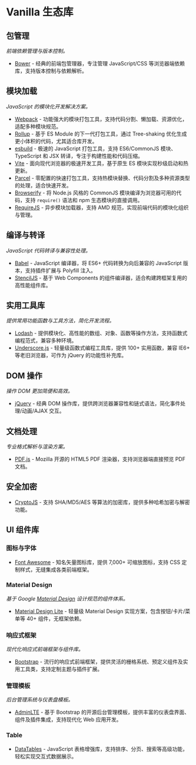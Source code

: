 # Vanilla 生态库

## 包管理

*前端依赖管理与版本控制。*

- [Bower](https://github.com/bower/bower) - 经典的前端包管理器，专注管理 JavaScript/CSS 等浏览器端依赖库，支持版本控制与依赖解析。

## 模块加载

*JavaScript 的模块化开发解决方案。*

- [Webpack](https://github.com/webpack/webpack) - 功能强大的模块打包工具，支持代码分割、懒加载、资源优化，适配多种模块规范。
- [Rollup](https://github.com/rollup/rollup) - 基于 ES Module 的下一代打包工具，通过 Tree-shaking 优化生成更小体积的代码，尤其适合库开发。
- [esbuild](https://github.com/evanw/esbuild) - 极速的 JavaScript 打包工具，支持 ES6/CommonJS 模块、TypeScript 和 JSX 转译，专注于构建性能和代码压缩。
- [Vite](https://github.com/vitejs/vite) - 面向现代浏览器的极速开发工具，基于原生 ES 模块实现秒级启动和热更新。
- [Parcel](https://github.com/parcel-bundler/parcel) - 零配置的快速打包工具，支持热模块替换、代码分割及多种资源类型的处理，适合快速开发。
- [Browserify](https://github.com/browserify/browserify) - 将 Node.js 风格的 CommonJS 模块编译为浏览器可用的代码，支持 `require()` 语法和 npm 生态模块的直接调用。
- [RequireJS](https://github.com/requirejs/requirejs) - 异步模块加载器，支持 AMD 规范，实现前端代码的模块化组织与管理。

## 编译与转译

*JavaScript 代码转译与兼容性处理。*

- [Babel](https://github.com/babel/babel) - JavaScript 编译器，将 ES6+ 代码转换为向后兼容的 JavaScript 版本，支持插件扩展与 Polyfill 注入。
- [StencilJS](https://stenciljs.com/) - 基于 Web Components 的组件编译器，适合构建跨框架复用的高性能组件库。

## 实用工具库

*提供常用功能函数与工具方法，简化开发流程。*

- [Lodash](https://github.com/lodash/lodash) - 提供模块化、高性能的数组、对象、函数等操作方法，支持函数式编程范式，兼容多种环境。
- [Underscore.js](https://github.com/jashkenas/underscore) - 轻量级函数式编程工具库，提供 100+ 实用函数，兼容 IE6+ 等老旧浏览器，可作为 jQuery 的功能性补充库。

## DOM 操作

*操作 DOM 更加简便和高效。*

- [jQuery](https://jquery.com/) - 经典 DOM 操作库，提供跨浏览器兼容性和链式语法，简化事件处理/动画/AJAX 交互。

## 文档处理

*专业格式解析与渲染方案。*

- [PDF.js](https://github.com/mozilla/pdf.js) - Mozilla 开源的 HTML5 PDF 渲染器，支持浏览器端直接预览 PDF 文档。

## 安全加密

- [CryptoJS](https://github.com/brix/crypto-js) - 支持 SHA/MD5/AES 等算法的加密库，提供多种哈希加密与解密功能。

## UI 组件库

### 图标与字体

- [Font Awesome](https://fontawesome.com/) - 知名矢量图标库，提供 7,000+ 可缩放图标，支持 CSS 定制样式，无缝集成各类前端框架。

### Material Design

*基于 Google [Material Design](https://en.wikipedia.org/wiki/Material_Design) 设计规范的组件体系。*

- [Material Design Lite](https://github.com/google/material-design-lite) - 轻量级 Material Design 实现方案，包含按钮/卡片/菜单等 40+ 组件，无框架依赖。

### 响应式框架

*现代化响应式前端框架与组件库。*

- [Bootstrap](https://github.com/twbs/bootstrap) - 流行的响应式前端框架，提供灵活的栅格系统、预定义组件及实用工具类，支持定制主题与插件扩展。

### 管理模板

*后台管理系统与仪表盘模板。*

- [AdminLTE](https://github.com/ColorlibHQ/AdminLTE) - 基于 Bootstrap 的开源后台管理模板，提供丰富的仪表盘界面、组件及插件集成，支持现代化 Web 应用开发。

### Table

- [DataTables](https://datatables.net/) - JavaScript 表格增强库，支持排序、分页、搜索等高级功能，轻松实现交互式数据展示。

